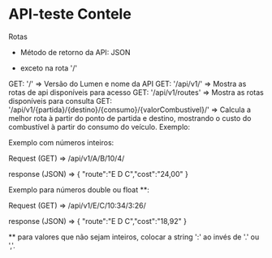 # API-teste Contele

Rotas

* Método de retorno da API: JSON

* exceto na rota '/'

GET: '/' => Versão do Lumen e nome da API
GET: '/api/v1/' => Mostra as rotas de api disponíveis para acesso
GET: '/api/v1/routes' => Mostra as rotas disponíveis para consulta
GET: '/api/v1/{partida}/{destino}/{consumo}/{valorCombustivel}/' => Calcula a melhor rota à partir do ponto de partida e destino, mostrando o custo do combustível à partir do consumo do veículo. Exemplo:

Exemplo com números inteiros:

Request (GET) => /api/v1/A/B/10/4/

response (JSON) => {
  "route":"E D C","cost":"24,00"
}

Exemplo para números double ou float **:

Request (GET) => /api/v1/E/C/10:34/3:26/

response (JSON) => {
  "route":"E D C","cost":"18,92"
}


** para valores que não sejam inteiros, colocar a string ':' ao invés de '.' ou ','.

